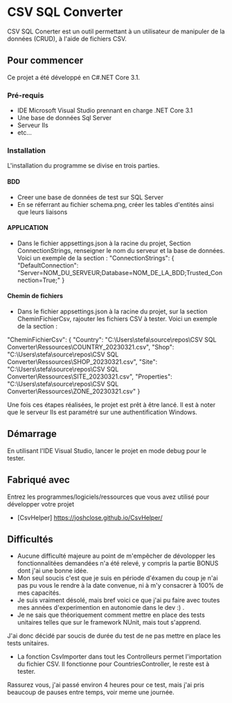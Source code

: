 # CSV SQL Converter

CSV SQL Conerter est un outil permettant à un utilisateur de manipuler de la données
(CRUD), à l'aide de fichiers CSV.

## Pour commencer

Ce projet a été développé en C#.NET Core 3.1.

### Pré-requis

- IDE Microsoft Visual Studio prennant en charge .NET Core 3.1
- Une base de données Sql Server
- Serveur IIs
- etc...

### Installation

L'installation du programme se divise en trois parties.

#### BDD
- Creer une base de données de test sur SQL Server
- En se réferrant au fichier schema.png, créer les tables d'entités ainsi que leurs liaisons

#### APPLICATION
- Dans le fichier appsettings.json à la racine du projet, Section ConnectionStrings, renseigner le nom du serveur et la base de données.
Voici un exemple de la section :
"ConnectionStrings": {
    "DefaultConnection": "Server=NOM_DU_SERVEUR;Database=NOM_DE_LA_BDD;Trusted_Connection=True;"
}

#### Chemin de fichiers
- Dans le fichier appsettings.json à la racine du projet, sur la section CheminFichierCsv, rajouter les fichiers CSV à tester.
Voici un exemple de la section :

"CheminFichierCsv": {
    "Country": "C:\\Users\\stefa\\source\\repos\\CSV SQL Converter\\Ressources\\COUNTRY_20230321.csv",
    "Shop": "C:\\Users\\stefa\\source\\repos\\CSV SQL Converter\\Ressources\\SHOP_20230321.csv",
    "Site": "C:\\Users\\stefa\\source\\repos\\CSV SQL Converter\\Ressources\\SITE_20230321.csv",
    "Properties": "C:\\Users\\stefa\\source\\repos\\CSV SQL Converter\\Ressources\\ZONE_20230321.csv"
}

Une fois ces étapes réalisées, le projet est prêt à être lancé.
Il est à noter que le serveur IIs est paramétré sur une authentification Windows.

## Démarrage

En utilisant l'IDE Visual Studio, lancer le projet en mode debug pour le tester.

## Fabriqué avec

Entrez les programmes/logiciels/ressources que vous avez utilisé pour développer votre projet
* [CsvHelper] https://joshclose.github.io/CsvHelper/

## Difficultés

- Aucune difficulté majeure au point de m'empêcher de dévolopper les fonctionnalitées demandées n'a été relevé, y compris la partie BONUS dont j'ai une bonne idée.
- Mon seul soucis c'est que je suis en période d'éxamen du coup je n'ai pas pu vous le rendre à la date convenue, ni à m'y consacrer à 100% de mes capacités.
- Je suis vraiment désolé, mais bref voici ce que j'ai pu faire avec toutes mes années d'experimention en autonomie dans le dev :) .
- Je ne sais que théoriquement comment mettre en place des tests unitaires telles que sur le framework NUnit, mais tout s'apprend.

J'ai donc décidé par soucis de durée du test de ne pas mettre en place les tests unitaires.

- La fonction CsvImporter dans tout les Controlleurs permet l'importation du fichier CSV. Il fonctionne pour CountriesController, le reste est à tester.

Rassurez vous, j'ai passé environ 4 heures pour ce test, mais j'ai pris beaucoup de pauses entre temps, voir meme une journée.






